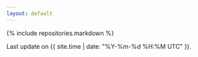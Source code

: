 ```yaml
---
layout: default
---
```


{% include repositories.markdown %}

Last update on {{ site.time | date: "%Y-%m-%d %H:%M UTC" }}.
